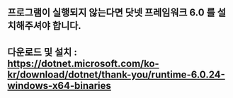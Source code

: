 ## 프로그램이 실행되지 않는다면 닷넷 프레임워크 6.0 를 설치해주셔야 합니다.
## 다운로드 및 설치 : https://dotnet.microsoft.com/ko-kr/download/dotnet/thank-you/runtime-6.0.24-windows-x64-binaries
